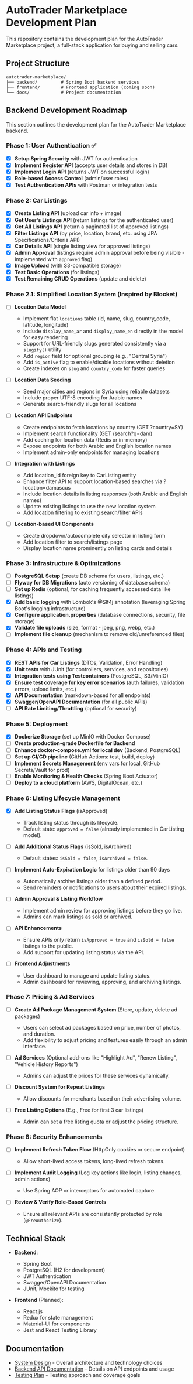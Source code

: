 # AutoTrader Marketplace Development Plan

This repository contains the development plan for the AutoTrader Marketplace project, a full-stack application for buying and selling cars.

## Project Structure

```
autotrader-marketplace/
├── backend/         # Spring Boot backend services
├── frontend/        # Frontend application (coming soon)
└── docs/            # Project documentation
```

## Backend Development Roadmap

This section outlines the development plan for the AutoTrader Marketplace backend.

### Phase 1: User Authentication ✅

- [x] **Setup Spring Security** with JWT for authentication
- [x] **Implement Register API** (accepts user details and stores in DB)
- [x] **Implement Login API** (returns JWT on successful login)
- [x] **Role-based Access Control** (admin/user roles)
- [x] **Test Authentication APIs** with Postman or integration tests

### Phase 2: Car Listings

- [x] **Create Listing API** (upload car info + image)
- [x] **Get User's Listings API** (return listings for the authenticated user)
- [x] **Get All Listings API** (return a paginated list of approved listings)
- [x] **Filter Listings API** (by price, location, brand, etc. using JPA Specifications/Criteria API)
- [x] **Car Details API** (single listing view for approved listings)
- [x] **Admin Approval** (listings require admin approval before being visible - implemented with `approved` flag)
- [x] **Image Upload** (with S3-compatible storage)
- [x] **Test Basic Operations** (for listings)
- [x] **Test Remaining CRUD Operations** (update and delete)

### Phase 2.1: Simplified Location System (Inspired by Blocket)

- [ ] **Location Data Model**
  - Implement flat `locations` table (id, name, slug, country_code, latitude, longitude)
  - Include `display_name_ar` and `display_name_en` directly in the model for easy rendering
  - Support for URL-friendly slugs generated consistently via a `slugify()` utility
  - Add `region` field for optional grouping (e.g., "Central Syria")
  - Add `is_active` flag to enable/disable locations without deletion
  - Create indexes on `slug` and `country_code` for faster queries

- [ ] **Location Data Seeding**
  - Seed major cities and regions in Syria using reliable datasets
  - Include proper UTF-8 encoding for Arabic names
  - Generate search-friendly slugs for all locations

- [ ] **Location API Endpoints**
  - Create endpoints to fetch locations by country (GET ?country=SY)
  - Implement search functionality (GET /search?q=dam)
  - Add caching for location data (Redis or in-memory)
  - Expose endpoints for both Arabic and English location names
  - Implement admin-only endpoints for managing locations

- [ ] **Integration with Listings**
  - Add location_id foreign key to CarListing entity
  - Enhance filter API to support location-based searches via ?location=damascus
  - Include location details in listing responses (both Arabic and English names)
  - Update existing listings to use the new location system
  - Add location filtering to existing search/filter APIs

- [ ] **Location-based UI Components**
  - Create dropdown/autocomplete city selector in listing form
  - Add location filter to search/listings page
  - Display location name prominently on listing cards and details

### Phase 3: Infrastructure & Optimizations

- [ ] **PostgreSQL Setup** (create DB schema for users, listings, etc.)
- [ ] **Flyway for DB Migrations** (auto versioning of database schema)
- [ ] **Set up Redis** (optional, for caching frequently accessed data like listings)
- [x] **Add basic logging** with Lombok's @Slf4j annotation (leveraging Spring Boot's logging infrastructure)
- [x] **Configure application.properties** (database connections, security, file storage)
- [x] **Validate file uploads** (size, format - jpeg, png, webp, etc.)
- [ ] **Implement file cleanup** (mechanism to remove old/unreferenced files)

### Phase 4: APIs and Testing

- [x] **REST APIs for Car Listings** (DTOs, Validation, Error Handling)
- [x] **Unit tests** with JUnit (for controllers, services, and repositories)
- [x] **Integration tests using Testcontainers** (PostgreSQL, S3/MinIO)
- [x] **Ensure test coverage for key error scenarios** (auth failures, validation errors, upload limits, etc.)
- [x] **API Documentation** (markdown-based for all endpoints)
- [x] **Swagger/OpenAPI Documentation** (for all public APIs)
- [ ] **API Rate Limiting/Throttling** (optional for security)

### Phase 5: Deployment

- [x] **Dockerize Storage** (set up MinIO with Docker Compose)
- [ ] **Create production-grade Dockerfile for Backend**
- [ ] **Enhance docker-compose.yml for local dev** (Backend, PostgreSQL)
- [ ] **Set up CI/CD pipeline** (GitHub Actions: test, build, deploy)
- [ ] **Implement Secrets Management** (env vars for local, GitHub Secrets/Vault for prod)
- [ ] **Enable Monitoring & Health Checks** (Spring Boot Actuator)
- [ ] **Deploy to a cloud platform** (AWS, DigitalOcean, etc.)

### Phase 6: Listing Lifecycle Management

- [x] **Add Listing Status Flags** (isApproved)
  - Track listing status through its lifecycle.
  - Default state: `approved = false` (already implemented in CarListing model).
- [ ] **Add Additional Status Flags** (isSold, isArchived)
  - Default states: `isSold = false`, `isArchived = false`.

- [ ] **Implement Auto-Expiration Logic** for listings older than 90 days
  - Automatically archive listings older than a defined period.
  - Send reminders or notifications to users about their expired listings.

- [ ] **Admin Approval & Listing Workflow**
  - Implement admin review for approving listings before they go live.
  - Admins can mark listings as sold or archived.

- [ ] **API Enhancements**
  - Ensure APIs only return `isApproved = true` and `isSold = false` listings to the public.
  - Add support for updating listing status via the API.

- [ ] **Frontend Adjustments**
  - User dashboard to manage and update listing status.
  - Admin dashboard for reviewing, approving, and archiving listings.

### Phase 7: Pricing & Ad Services

- [ ] **Create Ad Package Management System** (Store, update, delete ad packages)
  - Users can select ad packages based on price, number of photos, and duration.
  - Add flexibility to adjust pricing and features easily through an admin interface.

- [ ] **Ad Services** (Optional add-ons like "Highlight Ad", "Renew Listing", "Vehicle History Reports")
  - Admins can adjust the prices for these services dynamically.

- [ ] **Discount System for Repeat Listings**
  - Allow discounts for merchants based on their advertising volume.

- [ ] **Free Listing Options** (E.g., Free for first 3 car listings)
  - Admin can set a free listing quota or adjust the pricing structure.

### Phase 8: Security Enhancements

- [ ] **Implement Refresh Token Flow** (HttpOnly cookies or secure endpoint)
  - Allow short-lived access tokens, long-lived refresh tokens.

- [ ] **Implement Audit Logging** (Log key actions like login, listing changes, admin actions)
  - Use Spring AOP or interceptors for automated capture.

- [ ] **Review & Verify Role-Based Controls**
  - Ensure all relevant APIs are consistently protected by role (`@PreAuthorize`).

## Technical Stack

- **Backend**: 
  - Spring Boot
  - PostgreSQL (H2 for development)
  - JWT Authentication
  - Swagger/OpenAPI Documentation
  - JUnit, Mockito for testing

- **Frontend** (Planned):
  - React.js
  - Redux for state management
  - Material-UI for components
  - Jest and React Testing Library

## Documentation

- [System Design](docs/system_design.md) - Overall architecture and technology choices
- [Backend API Documentation](backend/autotrader-backend/API_DOCUMENTATION.md) - Details on API endpoints and usage
- [Testing Plan](docs/testing_plan.md) - Testing approach and coverage goals
